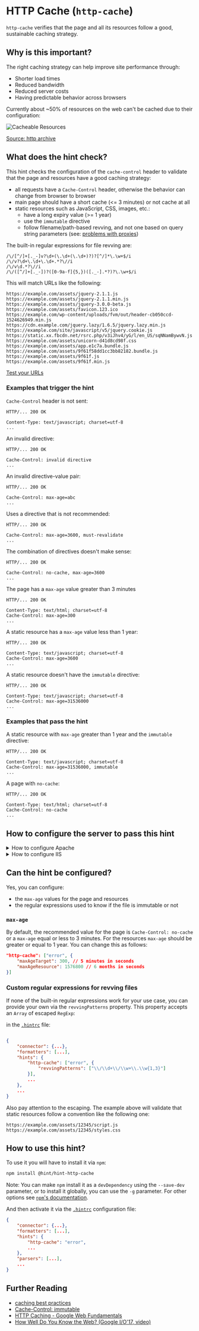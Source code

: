 # HTTP Cache (`http-cache`)

`http-cache` verifies that the page and all its resources follow a
good, sustainable caching strategy.

## Why is this important?

The right caching strategy can help improve site performance through:

* Shorter load times
* Reduced bandwidth
* Reduced server costs
* Having predictable behavior across browsers

Currently about ~50% of resources on the web can't be cached due to
their configuration:

![Cacheable Resources][maxage0 image]

[Source: http archive][maxage0]

## What does the hint check?

This hint checks the configuration of the `cache-control` header to
validate that the page and resources have a good caching strategy:

* all requests have a `Cache-Control` header, otherwise the behavior
  can change from browser to browser
* main page should have a short cache (<= 3 minutes) or not cache at all
* static resources such as JavaScript, CSS, images, etc.:
  * have a long expiry value (>= 1 year)
  * use the `immutable` directive
  * follow filename/path-based revving, and not
    one based on query string parameters (see: [problems with
    proxies][revving files])

The built-in regular expressions for file revving are:

```regexp
/\/[^/]+[._-]v?\d+(\.\d+(\.\d+)?)?[^/]*\.\w+$/i
/\/v?\d+\.\d+\.\d+.*?\//i
/\/v\d.*?\//i
/\/([^/]+[._-])?([0-9a-f]{5,})([._-].*?)?\.\w+$/i
```

This will match URLs like the following:

```text
https://example.com/assets/jquery-2.1.1.js
https://example.com/assets/jquery-2.1.1.min.js
https://example.com/assets/jquery-3.0.0-beta.js
https://example.com/assets/favicon.123.ico
https://example.com/wp-content/uploads/fvm/out/header-cb050ccd-1524626949.min.js
https://cdn.example.com/jquery.lazy/1.6.5/jquery.lazy.min.js
https://example.com/site/javascript/v5/jquery.cookie.js
https://static.xx.fbcdn.net/rsrc.php/v3iJhv4/yG/l/en_US/sqNNamBywvN.js
https://example.com/assets/unicorn-d41d8cd98f.css
https://example.com/assets/app.e1c7a.bundle.js
https://example.com/assets/9f61f58dd1cc3bb82182.bundle.js
https://example.com/assets/9f61f.js
https://example.com/assets/9f61f.min.js
```

[Test your URLs](https://regex101.com/r/KDPUtH/)

### Examples that **trigger** the hint

`Cache-Control` header is not sent:

```text
HTTP/... 200 OK

Content-Type: text/javascript; charset=utf-8
...
```

An invalid directive:

```text
HTTP/... 200 OK

Cache-Control: invalid directive
...
```

An invalid directive-value pair:

```text
HTTP/... 200 OK

Cache-Control: max-age=abc
...
```

Uses a directive that is not recommended:

```text
HTTP/... 200 OK

Cache-Control: max-age=3600, must-revalidate
...
```

The combination of directives doesn't make sense:

```text
HTTP/... 200 OK

Cache-Control: no-cache, max-age=3600
...
```

The page has a `max-age` value greater than 3 minutes

```text
HTTP/... 200 OK

Content-Type: text/html; charset=utf-8
Cache-Control: max-age=300
...
```

A static resource has a `max-age` value less than 1 year:

```text
HTTP/... 200 OK

Content-Type: text/javascript; charset=utf-8
Cache-Control: max-age=3600
...
```

A static resource doesn't have the `immutable` directive:

```text
HTTP/... 200 OK

Content-Type: text/javascript; charset=utf-8
Cache-Control: max-age=31536000
...
```

### Examples that **pass** the hint

A static resource with `max-age` greater than 1 year and the `immutable`
directive:

```text
HTTP/... 200 OK

Content-Type: text/javascript; charset=utf-8
Cache-Control: max-age=31536000, immutable
...
```

A page with `no-cache`:

```text
HTTP/... 200 OK

Content-Type: text/html; charset=utf-8
Cache-Control: no-cache
...
```

## How to configure the server to pass this hint

<!-- markdownlint-disable MD033 -->
<details><summary>How to configure Apache</summary>

Enabling Apache to automatically add the `Cache-Control` header
(as well as the equivalent `Expires` header) can be done using the
[`ExpiresActive` directive][expiresactive].

`Cache-Control` header's `max-age` values can be set using the
[`ExpiresDefault`][expiresdefault] and [`ExpiresByType`][expiresbytype]
directives. Other values such as `immutable` can be set using the
[`Header`][header directive] directive.

If you don't want to start from scratch, below is a generic starter
snippet that contains the necessary configurations to ensure that
commonly used file types are served with the appropriate `Cache-Control`
header, and thus, make your web site/app pass this hint.

Important notes:

* Do not use the following snippet if you are not doing filename revving.
* The following relies on Apache being configured to have the correct
  filename extensions to media types mappings (see Apache section from
  [`content-type` hint](content-type.md#how-to-configure-the-server-to-pass-this-hint)).

```apache
<IfModule mod_expires.c>

  # Automatically add the `Cache-Control` header (as well as the
  # equivalent `Expires` header).

    ExpiresActive on

  # By default, inform user agents to cache all resources for 1 year.

    ExpiresDefault                                   "access plus 1 year"


  # Overwrite the previous for file types whose content usually changes
  # very often, and thus, should not be cached for such a long period,
  # or at all.

    # AppCache manifest files

        ExpiresByType text/cache-manifest            "access plus 0 seconds"


    # /favicon.ico (cannot be renamed!)

        # [!] If you have access to the main Apache configuration
        #     file, you can match the root favicon exactly using the
        #     `<Location>` directive. The same cannot be done inside
        #     of a `.htaccess` file where only the `<Files>` directive
        #     can be used, reason why the best that can be done is match
        #     all files named `favicon.ico` (but that should work fine
        #     if filename/path-based revving is used)
        #
        # See also: https://httpd.apache.org/docs/current/sections.html#file-and-web.

        <Files "favicon.ico">
            ExpiresByType image/x-icon               "access plus 1 hour"
        </Files>


    # Data interchange

        ExpiresByType application/atom+xml           "access plus 1 hour"
        ExpiresByType application/rdf+xml            "access plus 1 hour"
        ExpiresByType application/rss+xml            "access plus 1 hour"

        ExpiresByType application/json               "access plus 0 seconds"
        ExpiresByType application/ld+json            "access plus 0 seconds"
        ExpiresByType application/schema+json        "access plus 0 seconds"
        ExpiresByType application/vnd.geo+json       "access plus 0 seconds"
        ExpiresByType text/xml                       "access plus 0 seconds"


    # HTML

        ExpiresByType text/html                      "access plus 0 seconds"


    # - - - - - - - - - - - - - - - - - - - - - - - - - - - - - - - - -

    # Where needed add `immutable` value to the `Cache-Control` header

    <IfModule mod_headers.c>

        # Because `mod_headers` cannot match based on the content-type,
        # the following workaround needs to be done.

        # 1) Add the `immutable` value to the `Cache-Control` header
        #    to all resources.

        Header merge Cache-Control immutable

        # 2) Remove the value for all resources that shouldn't be have it.

        <FilesMatch "\.(appcache|cur|geojson|ico|json(ld)?|x?html?|topojson|xml)$">
            Header edit Cache-Control immutable ""
        </FilesMatch>

    </IfModule>

</IfModule>
```

Also note that:

* The above snippet works with Apache `v2.2.0+`, but you need to
  have [`mod_expires`][mod_expires] and [`mod_headers`][mod_headers]
  [enabled][how to enable apache modules]
  for it to take effect.

* If you have access to the [main Apache configuration file][main
  apache conf file] (usually called `httpd.conf`), you should add
  the logic in, for example, a [`<Directory>`][apache directory]
  section in that file. This is usually the recommended way as
  [using `.htaccess` files slows down][htaccess is slow] Apache!

  If you don't have access to the main configuration file (quite
  common with hosting services), add the snippets in a `.htaccess`
  file in the root of the web site/app.

</details>
<details><summary>How to configure IIS</summary>

You can enable the `Cache-Control` and/or `Expire` headers on IIS
using the [`<clientCache> element under <staticContent>`][clientcache
iis].

`<clientCache>` will set the cache for all the configured static
content so you might want to use it in combination with the
`<location>` element and set different values depending on where
the resources are in the file system.

The following is an example that sets `cache-control: no-cache`
for all static resources and then overrides it for the files under
the `static` folder with `cache-control: max-age=31536000, immutable`:

```xml
<?xml version="1.0" encoding="utf-8"?>
<configuration>
    <system.webServer>
        <staticContent>
            <clientCache cacheControlMode="DisableCache" />
        </staticContent>
    </system.webServer>
    <location path="static">
        <system.webServer>
            <staticContent>
                <clientCache cacheControlMode="UseMaxAge" cacheControlMaxAge="365.00:00:00" cacheControlCustom="immutable" />
            </staticContent>
        </system.webServer>
    </location>
</configuration>
```

In the example above, you want to have your JavaScript, CSS, images,
etc. under the `static` folder, and your HTML elsewhere. If your static
content is in another folder change the path of `<location path="static">`
to the right one.

Important notes:

* Do not use the above snippet if you are not doing filename revving.
* The above snippet works with IIS 7+.
* You should use the above snippet in the `web.config` of your
  application.
* For the complete set of configurations, not just for this rule, see
  [this IIS server configuration related docs][IIS config].

</details>

<!-- markdownlint-enable MD033 -->

## Can the hint be configured?

Yes, you can configure:

* the `max-age` values for the page and resources
* the regular expressions used to know if the file is immutable or not

### `max-age`

By default, the recommended value for the page is
`Cache-Control: no-cache` or a `max-age` equal or less to 3 minutes.
For the resources `max-age` should be greater or equal to 1 year.
You can change this as follows:

```json
"http-cache": ["error", {
    "maxAgeTarget": 300, // 5 minutes in seconds
    "maxAgeResource": 1576800 // 6 months in seconds
}]
```

### Custom regular expressions for revving files

If none of the built-in regular expressions work for your use case,
you can provide your own via the `revvingPatterns` property. This
property accepts an `Array` of escaped `RegExp`:

in the [`.hintrc`][hintrc] file:

```json

{
    "connector": {...},
    "formatters": [...],
    "hints": {
        "http-cache": ["error", {
            "revvingPatterns": ["\\/\\d+\\/\\w+\\.\\w{1,3}"]
        }],
        ...
    },
    ...
}
```

Also pay attention to the escaping. The example above will validate
that static resources follow a convention like the following
one:

```text
https://example.com/assets/12345/script.js
https://example.com/assets/12345/styles.css
```

## How to use this hint?

To use it you will have to install it via `npm`:

```bash
npm install @hint/hint-http-cache
```

Note: You can make `npm` install it as a `devDependency` using the
`--save-dev` parameter, or to install it globally, you can use the
`-g` parameter. For other options see [`npm`'s
documentation](https://docs.npmjs.com/cli/install).

And then activate it via the [`.hintrc`][hintrc] configuration file:

```json
{
    "connector": {...},
    "formatters": [...],
    "hints": {
        "http-cache": "error",
        ...
    },
    "parsers": [...],
    ...
}
```

## Further Reading

* [caching best practices][caching best practices]
* [Cache-Control: immutable][cache-control immutable]
* [HTTP Caching - Google Web Fundamentals][google http caching]
* [How Well Do You Know the Web? (Google I/O'17, video)][how well you know the web]

<!-- Link labels: -->

[cache-control immutable]: https://bitsup.blogspot.ro/2016/05/cache-control-immutable.html
[caching best practices]: https://jakearchibald.com/2016/caching-best-practices/
[google http caching]: https://developers.google.com/web/fundamentals/performance/optimizing-content-efficiency/http-caching
[hintrc]: https://webhint.io/docs/user-guide/further-configuration/hintrc-formats/
[how well you know the web]: https://youtu.be/vAgKZoGIvqs?t=12m20s
[IIS config]: https://webhint.io/docs/user-guide/server-configurations/iis/
[maxage0]: http://httparchive.org/about.php#maxage0
[maxage0 image]: https://chart.googleapis.com/chart?chd=t:-1%7C49,51,100,100,51,51,51,51,51,51,100,50,50,50,50,50,50,50,51,51,51,50,50,50&chxl=0:%7C+%7C12%2F16%7C+%7C1%2F17%7C+%7C2%2F17%7C+%7C3%2F17%7C+%7C4%2F17%7C+%7C5%2F17%7C+%7C6%2F17%7C+%7C7%2F17%7C+%7C8%2F17%7C+%7C9%2F17%7C+%7C10%2F17%7C+%7C11%2F17&chxt=x&chs=600x300&cht=lxy&chco=184852&chxs=0,676767,11.5,0,lt,676767&chxtc=0,8&chm=N**+%,184852,0,1::2,12,,h::8&chds=0,100,0,100&chts=184852,24&chtt=Cacheable+Resources&chls=2&chma=5,5,5,25
[revving files]: https://www.stevesouders.com/blog/2008/08/23/revving-filenames-dont-use-querystring/

<!-- Apache links -->

[apache directory]: https://httpd.apache.org/docs/current/mod/core.html#directory
[expiresactive]: https://httpd.apache.org/docs/current/mod/mod_expires.html#expiresactive
[expiresbytype]: https://httpd.apache.org/docs/current/mod/mod_expires.html#expiresbytype
[expiresdefault]: https://httpd.apache.org/docs/current/mod/mod_expires.html#expiresdefault
[header directive]: https://httpd.apache.org/docs/current/mod/mod_headers.html#header
[how to enable apache modules]: https://github.com/h5bp/server-configs-apache/wiki/How-to-enable-Apache-modules
[htaccess is slow]: https://httpd.apache.org/docs/current/howto/htaccess.html#when
[main apache conf file]: https://httpd.apache.org/docs/current/configuring.html#main
[mod_expires]: https://httpd.apache.org/docs/current/mod/mod_expires.html
[mod_headers]: https://httpd.apache.org/docs/current/mod/mod_headers.html

<!-- IIS links -->

[clientcache iis]: https://docs.microsoft.com/en-us/iis/configuration/system.webserver/staticcontent/clientcache
